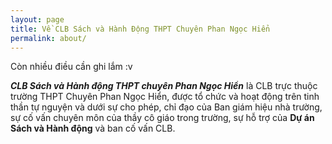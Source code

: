 ```yaml
---
layout: page
title: Về CLB Sách và Hành Động THPT Chuyên Phan Ngọc Hiển
permalink: about/
---
```


<div class="message">
Còn nhiều điều cần ghi lắm :v
</div>

**_CLB Sách và Hành động THPT chuyên Phan Ngọc Hiển_** là CLB trực thuộc trường THPT Chuyên Phan Ngọc Hiển, được tổ chức và hoạt động trên tinh thần tự nguyện và dưới sự cho phép, chỉ đạo của Ban giám hiệu nhà trường, sự cố vấn chuyên môn của thầy cô giáo trong trường, sự hỗ trợ của **Dự án Sách và Hành động** và ban cố vấn CLB.